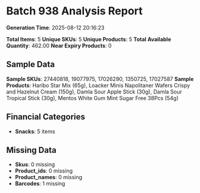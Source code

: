 # Batch 938 Analysis Report

**Generation Time**: 2025-08-12 20:16:23

**Total Items**: 5
**Unique SKUs**: 5
**Unique Products**: 5
**Total Available Quantity**: 462.00
**Near Expiry Products**: 0

## Sample Data
**Sample SKUs**: 27440818, 19077975, 17026290, 1350725, 17027587
**Sample Products**: Haribo Star Mix (65g), Loacker Minis Napolitaner Wafers Crispy and Hazelnut Cream (150g), Damla Sour Apple Stick (30g), Damla Sour Tropical Stick (30g), Mentos White Gum Mint Sugar Free 38Pcs (54g)

## Financial Categories
- **Snacks**: 5 items

## Missing Data
- **Skus**: 0 missing
- **Product_ids**: 0 missing
- **Product_names**: 0 missing
- **Barcodes**: 1 missing

